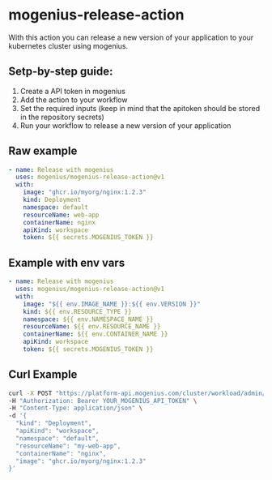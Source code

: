 # mogenius-release-action

With this action you can release a new version of your application to your kubernetes cluster using mogenius.

## Setp-by-step guide:
1. Create a API token in mogenius
2. Add the action to your workflow
3. Set the required inputs (keep in mind that the apitoken should be stored in the repository secrets)
4. Run your workflow to release a new version of your application

## Raw example
```yaml
- name: Release with mogenius
  uses: mogenius/mogenius-release-action@v1
  with:
    image: "ghcr.io/myorg/nginx:1.2.3"
    kind: Deployment
    namespace: default
    resourceName: web-app
    containerName: nginx
    apiKind: workspace
    token: ${{ secrets.MOGENIUS_TOKEN }}
```


## Example with env vars
```yaml
- name: Release with mogenius
  uses: mogenius/mogenius-release-action@v1
  with:
    image: "${{ env.IMAGE_NAME }}:${{ env.VERSION }}"
    kind: ${{ env.RESOURCE_TYPE }}
    namespace: ${{ env.NAMESPACE_NAME }}
    resourceName: ${{ env.RESOURCE_NAME }}
    containerName: ${{ env.CONTAINER_NAME }}
    apiKind: workspace
    token: ${{ secrets.MOGENIUS_TOKEN }}
```

## Curl Example
```bash
curl -X POST "https://platform-api.mogenius.com/cluster/workload/admin/set-image" \
-H "Authorization: Bearer YOUR_MOGENIUS_API_TOKEN" \
-H "Content-Type: application/json" \
-d '{
  "kind": "Deployment",
  "apiKind": "workspace",
  "namespace": "default",
  "resourceName": "my-web-app",
  "containerName": "nginx",
  "image": "ghcr.io/myorg/nginx:1.2.3"
}'
```
